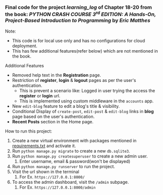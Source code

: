 ### Final code for the project *learning_log* of Chapter 18-20 from the book: _PYTHON CRASH COURSE 3<sup>rd</sup> EDITION: A Hands-On, Project-Based Introduction to Programming_ by _Eric Matthes_

Note: 
- This code is for local use only and has no configurations for cloud deployment.
- This has few additional features(refer below) which are not mentioned in the book.


Additional Features
- Removed help text in the __Registration__ page.
- Restriction of __register__, __login__ & __logout__ pages as per the user's authentication.
  - This is prevent a scenario like: Logged in user trying the access the __register__ or __login__ url.
  - This is implemented using custom middleware in the `accounts` app.
- New `edit-blog` feature to edit a blog's title & visibility.
- Conditional Display of `create-post`, `edit-post` & `edit-blog` links in __blog__ page based on the user's authentication.
- __Recent Posts__ section in the Home page.


How to run this project:
1. Create a new virtual environment with packages mentioned in [requirements.txt](requirements.txt) and activate it.
2. Run `python manage.py migrate` to create a new `db.sqlite3`.
3. Run `python manage.py createsuperuser` to create a new admin user.
   1. Enter username, email & password(won't be displayed)
4. Run `python manage.py runserver` to run the project.
5. Visit the  url shown in the terminal
   1. For Ex. `https://127.0.0.1:8000/`
6. To access the admin dashboard, visit the `/admin` subpage.
   1. For Ex. `https://127.0.0.1:8000/admin`